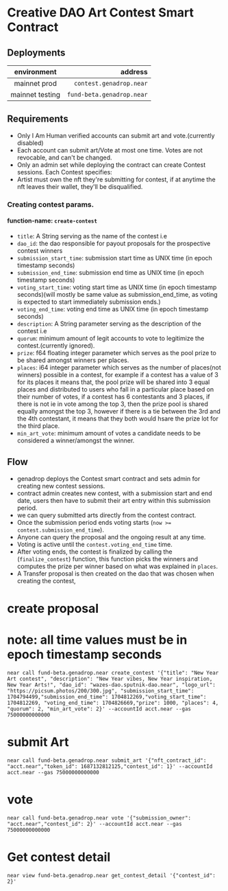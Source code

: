 
# Creative DAO Art Contest Smart Contract

## Deployments

|   environment   |                           address |
| :-------------: | --------------------------------: |
|  mainnet prod   |          `contest.genadrop.near` |
| mainnet testing | `fund-beta.genadrop.near` |

## Requirements

- Only I Am Human verified accounts can submit art and vote.(currently disabled)
- Each account can submit art/Vote at most one time. Votes are not revocable, and can't be changed.
- Only an admin set while deploying the contract can create Contest sessions. Each Contest specifies:
- Artist must own the nft they're submitting for contest, if at anytime the nft leaves their wallet, they'll be disqualified.

### Creating contest params. 

#### function-name: `create-contest`

  - `title`: A String serving as the name of the contest i.e 
  - `dao_id`: the dao responsible for payout proposals for the prospective contest winners
  - `submission_start_time`: submission start time as UNIX time (in epoch timestamp seconds)
  - `submission_end_time`: submission end time as UNIX time (in epoch timestamp seconds)
  - `voting_start_time`: voting start time as UNIX time (in epoch timestamp seconds)(will mostly be same value as submission_end_time, as voting is expected to start immediately submission ends.)
  - `voting_end_time`: voting end time as UNIX time (in epoch timestamp seconds)
  - `description`: A String parameter serving as the description of the contest i.e 
  - `quorum`: minimum amount of legit accounts to vote to legitimize the contest.(currently ignored).
  - `prize`: f64 floating integer parameter which serves as the pool prize to be shared amongst winners per places.
  - `places`: i64 integer parameter which serves as the number of places(not winners) possible in a contest, for example if a contest has a value of 3 for its places it means that, the pool prize will be shared into 3 equal places and distributed to users who fall in a particular place based on their number of votes, if a contest has 6 contestants and 3 places, if there is not ie in vote among the top 3, then the prize pool is shared equally amongst the top 3, however if there is a tie between the 3rd and the 4th contestant, it means that they both would hsare the prize lot for the third place.
  - `min_art_vote`: minimum amount of votes a candidate needs to be considered a winner/amongst the winner.

## Flow

- genadrop deploys the Contest smart contract and sets admin for creating new contest sessions.
- contract admin creates new contest, with a submission start and end date, users then have to submit their art entry within this submission period.
- we can query submitted arts directly from the contest contract.
- Once the submission period ends voting starts (`now >= contest.submission_end_time`).
- Anyone can query the proposal and the ongoing result at any time.
- Voting is active until the `contest.voting_end_time` time.
- After voting ends, the contest is finalized by calling the (`finalize_contest`) function, this function picks the winners and computes the prize per winner based on what was explained in `places`.
- A Transfer proposal is then created on the dao that was chosen when creating the contest, 



# create proposal
# note: all time values must be in epoch timestamp seconds
`near call fund-beta.genadrop.near create_contest '{"title": "New Year Art contest", "description": "New Year vibes, New Year inspiration, New Year Arts!", "dao_id": "wazes-dao.sputnik-dao.near", "logo_url": "https://picsum.photos/200/300.jpg", "submission_start_time": 1704794499,"submission_end_time": 1704812269,"voting_start_time": 1704812269, "voting_end_time": 1704826669,"prize": 1000, "places": 4, "quorum": 2, "min_art_vote": 2}' --accountId acct.near --gas 75000000000000`

# submit Art 
`near call fund-beta.genadrop.near submit_art '{"nft_contract_id": "acct.near","token_id": 1687132812125,"contest_id": 1}' --accountId acct.near --gas 75000000000000`

# vote 
`near call fund-beta.genadrop.near vote '{"submission_owner": "acct.near","contest_id": 2}' --accountId acct.near --gas 75000000000000`

# Get contest detail
`near view fund-beta.genadrop.near get_contest_detail '{"contest_id": 2}'`